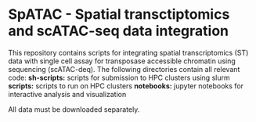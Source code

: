 # SpATAC - Spatial transctiptomics and scATAC-seq data integration
This repository contains scripts for integrating spatial transcriptomics (ST) data with single cell assay for transposase accessible chromatin using sequencing (scATAC-deq). The following directories contain all relevant code:
__sh-scripts:__ scripts for submission to HPC clusters using slurm
__scripts:__ scripts to run on HPC clusters
__notebooks:__ jupyter notebooks for interactive analysis and visualization

All data must be downloaded separately.
